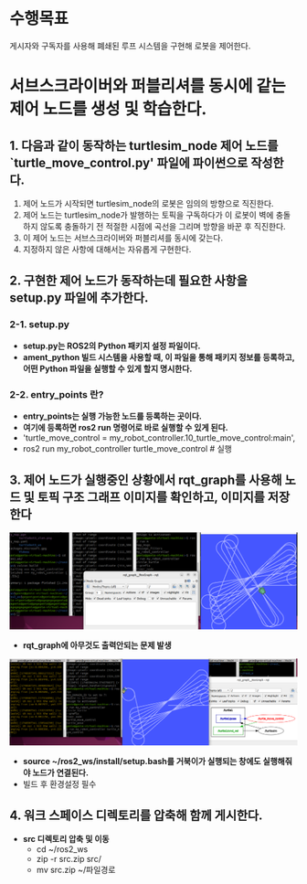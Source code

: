 # 수행목표
게시자와 구독자를 사용해 폐쇄된 루프 시스템을 구현해 로봇을 제어한다.

# 서브스크라이버와 퍼블리셔를 동시에 같는 제어 노드를 생성 및 학습한다.
## 1. 다음과 같이 동작하는 turtlesim_node 제어 노드를 `turtle_move_control.py' 파일에 파이썬으로 작성한다.
1. 제어 노드가 시작되면 turtlesim_node의 로봇은 임의의 방향으로 직진한다.
2. 제어 노드는 turtlesim_node가 발행하는 토픽을 구독하다가 이 로봇이 벽에 충돌하지 않도록 충돌하기 전 적절한 시점에 곡선을 그리며 방향을 바꾼 후 직진한다.
3. 이 제어 노드는 서브스크라이버와 퍼블리셔를 동시에 갖는다.
4. 지정하지 않은 사항에 대해서는 자유롭게 구현한다.

## 2. 구현한 제어 노드가 동작하는데 필요한 사항을 setup.py 파일에 추가한다.
### 2-1. setup.py
 - **setup.py는 ROS2의 Python 패키지 설정 파일이다.**
 - **ament_python 빌드 시스템을 사용할 때, 이 파일을 통해 패키지 정보를 등록하고, 어떤 Python 파일을 실행할 수 있게 할지 명시한다.**
### 2-2. entry_points 란?
 - **entry_points는 실행 가능한 노드를 등록하는 곳이다.**
 - **여기에 등록하면 ros2 run 명령어로 바로 실행할 수 있게 된다.**
 - 'turtle_move_control = my_robot_controller.10_turtle_move_control:main',
 - ros2 run my_robot_controller turtle_move_control  # 실행

## 3. 제어 노드가 실행중인 상황에서 rqt_graph를 사용해 노드 및 토픽 구조 그래프 이미지를 확인하고, 이미지를 저장한다

<img src="10_1_screen_capture.png" alt="demo image" width="800"/>

 - **rqt_graph에 아무것도 출력안되는 문제 발생**

 <img src="10_2_screen_capture.png" alt="demo image" width="800"/>

 - **source ~/ros2_ws/install/setup.bash를 거북이가 실행되는 창에도 실행해줘야 노드가 연결된다.**
 - 빌드 후 환경설정 필수

## 4. 워크 스페이스 디렉토리를 압축해 함께 게시한다.
- **src 디렉토리 압축 및 이동**
     - cd ~/ros2_ws
     - zip -r src.zip src/
     - mv src.zip ~/파일경로
